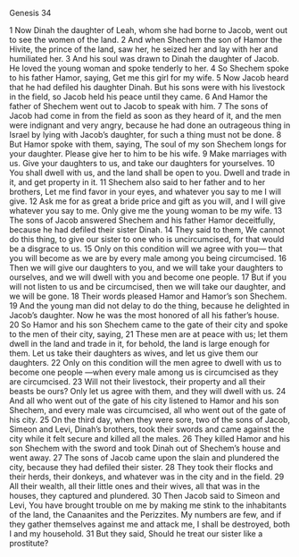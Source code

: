 Genesis 34

1	Now Dinah the daughter of Leah, whom she had borne to Jacob, went out to see the women of the land.
2	And when Shechem the son of Hamor the Hivite, the prince of the land, saw her, he seized her and lay with her and humiliated her.
3	And his soul was drawn to Dinah the daughter of Jacob. He loved the young woman and spoke tenderly to her.
4	So Shechem spoke to his father Hamor, saying, Get me this girl for my wife.
5	Now Jacob heard that he had defiled his daughter Dinah. But his sons were with his livestock in the field, so Jacob held his peace until they came.
6	And Hamor the father of Shechem went out to Jacob to speak with him.
7	The sons of Jacob had come in from the field as soon as they heard of it, and the men were indignant and very angry, because he had done an outrageous thing in Israel by lying with Jacob’s daughter, for such a thing must not be done.
8	But Hamor spoke with them, saying, The soul of my son Shechem longs for your daughter. Please give her to him to be his wife.
9	Make marriages with us. Give your daughters to us, and take our daughters for yourselves.
10	You shall dwell with us, and the land shall be open to you. Dwell and trade in it, and get property in it.
11	Shechem also said to her father and to her brothers, Let me find favor in your eyes, and whatever you say to me I will give.
12	Ask me for as great a bride price and gift as you will, and I will give whatever you say to me. Only give me the young woman to be my wife.
13	The sons of Jacob answered Shechem and his father Hamor deceitfully, because he had defiled their sister Dinah.
14	They said to them, We cannot do this thing, to give our sister to one who is uncircumcised, for that would be a disgrace to us.
15	Only on this condition will we agree with you— that you will become as we are by every male among you being circumcised.
16	Then we will give our daughters to you, and we will take your daughters to ourselves, and we will dwell with you and become one people.
17	But if you will not listen to us and be circumcised, then we will take our daughter, and we will be gone.
18	Their words pleased Hamor and Hamor’s son Shechem.
19	And the young man did not delay to do the thing, because he delighted in Jacob’s daughter. Now he was the most honored of all his father’s house.
20	So Hamor and his son Shechem came to the gate of their city and spoke to the men of their city, saying,
21	These men are at peace with us; let them dwell in the land and trade in it, for behold, the land is large enough for them. Let us take their daughters as wives, and let us give them our daughters.
22	Only on this condition will the men agree to dwell with us to become one people —when every male among us is circumcised as they are circumcised.
23	Will not their livestock, their property and all their beasts be ours? Only let us agree with them, and they will dwell with us.
24	And all who went out of the gate of his city listened to Hamor and his son Shechem, and every male was circumcised, all who went out of the gate of his city.
25	On the third day, when they were sore, two of the sons of Jacob, Simeon and Levi, Dinah’s brothers, took their swords and came against the city while it felt secure and killed all the males.
26	They killed Hamor and his son Shechem with the sword and took Dinah out of Shechem’s house and went away.
27	The sons of Jacob came upon the slain and plundered the city, because they had defiled their sister.
28	They took their flocks and their herds, their donkeys, and whatever was in the city and in the field.
29	All their wealth, all their little ones and their wives, all that was in the houses, they captured and plundered.
30	Then Jacob said to Simeon and Levi, You have brought trouble on me by making me stink to the inhabitants of the land, the Canaanites and the Perizzites. My numbers are few, and if they gather themselves against me and attack me, I shall be destroyed, both I and my household.
31	But they said, Should he treat our sister like a prostitute?

